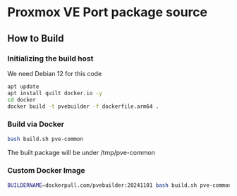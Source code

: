 # Proxmox VE Port package source

## How to Build

### Initializing the build host
We need Debian 12 for this code

```bash
apt update
apt install quilt docker.io -y
cd docker
docker build -t pvebuilder -f dockerfile.arm64 .
```

### Build via Docker

```bash
bash build.sh pve-common
```

The built package will be under /tmp/pve-common


### Custom Docker Image

```bash
BUILDERNAME=dockerpull.com/pvebuilder:20241101 bash build.sh pve-common
```


